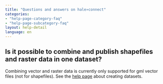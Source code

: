 ```yaml
---
title: "Questions and answers on hale»connect"
categories:
- "help-page-category-faq"
- "help-page-subcategory-faq"
layout: help-detail
language: en
---
```


<h2>Is it possible to combine and publish shapefiles and raster data in one dataset?</h2>

Combining vector and raster data is currently only supported for gml vector files (not for shapefiles).
See the <a href="../../create-manage-datasets/create-dataset/2015-01-10-dataset-create">help page</a> about creating datasets.

